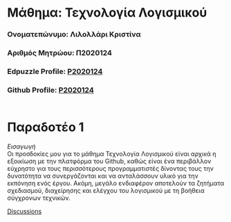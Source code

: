 # Μάθημα: Τεχνολογία Λογισμικού

### Ονοματεπώνυμο: Λιλολλάρι Κριστίνα
### Αριθμός Μητρώου: Π2020124
### Edpuzzle Profile: [P2020124](https://asciinema.org/~P2020124)
### Github Profile: [P2020124](https://github.com/P2020124)<br><br>

# Παραδοτέο 1
*Εισαγωγή*</br>
Οι προσδοκίες μου για το μάθημα Τεχνολογία Λογισμικού είναι αρχικά η εξοικίωση με την πλατφόρμα του Github, καθώς είναι ένα περιβάλλον εύχρηστο για τους περισσότερους προγραμματιστές δίνοντας τους την δυνατότητα να συνεργάζονται και να ανταλάσσουν υλικό για την εκπόνηση ενός έργου. Ακόμη, μεγάλο ενδιαφέρον αποτελούν τα ζητήματα σχεδιασμού, διαχείρησης και ελέγχου του λογισμικού με τη βοήθεια σύγχρονων τεχνικών.

[Discussions](https://github.com/courses-ionio/sw/discussions/1172)



